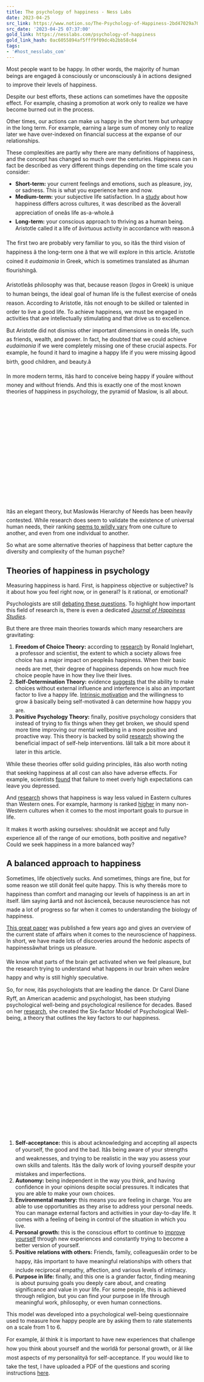 ```yaml
---
title: The psychology of happiness - Ness Labs
date: 2023-04-25
src_link: https://www.notion.so/The-Psychology-of-Happiness-2bd47029a706485786759ee52a2bba11
src_date: '2023-04-25 07:37:00'
gold_link: https://nesslabs.com/psychology-of-happiness
gold_link_hash: 0ac6055894af5fff9f09dc4b2bb58c64
tags:
- '#host_nesslabs_com'
---
```





Most people want to be happy. In other words, the majority of human beings are engaged â consciously or unconsciously â in actions designed to improve their levels of happiness.


Despite our best efforts, these actions can sometimes have the opposite effect. For example, chasing a promotion at work only to realize we have become burned out in the process.


Other times, our actions can make us happy in the short term but unhappy in the long term. For example, earning a large sum of money only to realize later we have over-indexed on financial success at the expanse of our relationships.


These complexities are partly why there are many definitions of happiness, and the concept has changed so much over the centuries. Happiness can in fact be described as very different things depending on the time scale you consider:


* **Short-term:** your current feelings and emotions, such as pleasure, joy, or sadness. This is what you experience here and now.
* **Medium-term:** your subjective life satisfaction. In a [study](https://personal.eur.nl/veenhoven/Pub2010s/2012k-full.pdf) about how happiness differs across cultures, it was described as the âoverall appreciation of oneâs life as-a-whole.â
* **Long-term:** your conscious approach to thriving as a human being. Aristotle called it a life of âvirtuous activity in accordance with reason.â


The first two are probably very familiar to you, so itâs the third vision of happiness â the long-term one â that we will explore in this article. Aristotle coined it *eudaimonia* in Greek, which is sometimes translated as âhuman flourishingâ.


Aristotleâs philosophy was that, because reason (*logos* in Greek) is unique to human beings, the ideal goal of human life is the fullest exercise of oneâs reason. According to Aristotle, itâs not enough to be skilled or talented in order to live a good life. To achieve happiness, we must be engaged in activities that are intellectually stimulating and that drive us to excellence.


But Aristotle did not dismiss other important dimensions in oneâs life, such as friends, wealth, and power. In fact, he doubted that we could achieve *eudaimonia* if we were completely missing one of these crucial aspects. For example, he found it hard to imagine a happy life if you were missing âgood birth, good children, and beauty.â


In more modern terms, itâs hard to conceive being happy if youâre without money and without friends. And this is exactly one of the most known theories of happiness in psychology, the pyramid of Maslow, is all about.  



![](data:image/svg+xml,%3Csvg%20xmlns='http://www.w3.org/2000/svg'%20viewBox='0%200%201024%20576'%3E%3C/svg%3E)
Itâs an elegant theory, but Maslowâs Hierarchy of Needs has been heavily contested. While research does seem to validate the existence of universal human needs, their ranking [seems to wildly vary](https://pubmed.ncbi.nlm.nih.gov/21688922/) from one culture to another, and even from one individual to another.


So what are some alternative theories of happiness that better capture the diversity and complexity of the human psyche?


Theories of happiness in psychology
-----------------------------------


Measuring happiness is hard. First, is happiness objective or subjective? Is it about how you feel right now, or in general? Is it rational, or emotional?


Psychologists are still [debating these questions](https://link.springer.com/article/10.1007/s10902-006-9018-1). To highlight how important this field of research is, there is even a dedicated [*Journal of Happiness Studies*](https://link.springer.com/journal/10902).


But there are three main theories towards which many researchers are gravitating:


1. **Freedom of Choice Theory:** according to [research](https://amzn.to/2L0yG2e) by Ronald Inglehart, a professor and scientist, the extent to which a society allows free choice has a major impact on peopleâs happiness. When their basic needs are met, their degree of happiness depends on how much free choice people have in how they live their lives.
2. **Self-Determination Theory:** evidence [suggests](https://psycnet.apa.org/fulltext/2000-13324-007.html) that the ability to make choices without external influence and interference is also an important factor to live a happy life. [Intrinsic motivation](https://nesslabs.com/intrinsic-motivation) and the willingness to grow â basically being self-motivated â can determine how happy you are.
3. **Positive Psychology Theory:** finally, positive psychology considers that instead of trying to fix things when they get broken, we should spend more time improving our mental wellbeing in a more positive and proactive way. This theory is backed by solid [research](https://bmcpublichealth.biomedcentral.com/articles/10.1186/1471-2458-13-119) showing the beneficial impact of self-help interventions. Iâll talk a bit more about it later in this article.


While these theories offer solid guiding principles, itâs also worth noting that seeking happiness at all cost can also have adverse effects. For example, scientists [found](http://gruberpeplab.com/research.php) that failure to meet overly high expectations can leave you depressed.


And [research](https://link.springer.com/chapter/10.1007/978-90-481-2352-0_9) shows that happiness is way less valued in Eastern cultures than Western ones. For example, harmony is ranked [higher](https://link.springer.com/article/10.1007/s10902-004-8785-9) in many non-Western cultures when it comes to the most important goals to pursue in life.


It makes it worth asking ourselves: shouldnât we accept and fully experience all of the range of our emotions, both positive and negative? Could we seek happiness in a more balanced way?


A balanced approach to happiness
--------------------------------


Sometimes, life objectively sucks. And sometimes, things are fine, but for some reason we still donât feel quite happy. This is why thereâs more to happiness than comfort and managing our levels of happiness is an art in itself. Iâm saying âartâ and not âscienceâ, because neuroscience has not made a lot of progress so far when it comes to understanding the biology of happiness.


[This great paper](https://www.ncbi.nlm.nih.gov/pmc/articles/PMC3008658/) was published a few years ago and gives an overview of the current state of affairs when it comes to the neuroscience of happiness. In short, we have made lots of discoveries around the hedonic aspects of happinessâwhat brings us pleasure.


We know what parts of the brain get activated when we feel pleasure, but the research trying to understand what happens in our brain when weâre happy and why is still highly speculative.


So, for now, itâs psychologists that are leading the dance. Dr Carol Diane Ryff, an American academic and psychologist, has been studying psychological well-being and psychological resilience for decades. Based on her [research](http://www.aging.wisc.edu/midus/findings/pdfs/830.pdf), she created the Six-factor Model of Psychological Well-being, a theory that outlines the key factors to our happiness.


![](data:image/svg+xml,%3Csvg%20xmlns='http://www.w3.org/2000/svg'%20viewBox='0%200%201024%20575'%3E%3C/svg%3E)
1. **Self-acceptance:** this is about acknowledging and accepting all aspects of yourself, the good and the bad. Itâs being aware of your strengths and weaknesses, and trying to be realistic in the way you assess your own skills and talents. Itâs the daily work of loving yourself despite your mistakes and imperfections.
2. **Autonomy:** being independent in the way you think, and having confidence in your opinions despite social pressures. It indicates that you are able to make your own choices.
3. **Environmental mastery:** this means you are feeling in charge. You are able to use opportunities as they arise to address your personal needs. You can manage external factors and activities in your day-to-day life. It comes with a feeling of being in control of the situation in which you live.
4. **Personal growth:** this is the conscious effort to continue to [improve yourself](https://nesslabs.com/learning-loops) through new experiences and constantly trying to become a better version of yourself.
5. **Positive relations with others:** Friends, family, colleaguesâin order to be happy, itâs important to have meaningful relationships with others that include reciprocal empathy, affection, and various levels of intimacy.
6. **Purpose in life:** finally, and this one is a grander factor, finding meaning is about pursuing goals you deeply care about, and creating significance and value in your life. For some people, this is achieved through religion, but you can find your purpose in life through meaningful work, philosophy, or even human connections.


This model was developed into a psychological well-being questionnaire used to measure how happy people are by asking them to rate statements on a scale from 1 to 6.


For example, âI think it is important to have new experiences that challenge how you think about yourself and the worldâ for personal growth, or âI like most aspects of my personalityâ for self-acceptance. If you would like to take the test, I have uploaded a PDF of the questions and scoring instructions [here](https://nesslabs.com/wp-content/uploads/2019/08/ryff-psychological-well-being-scales.pdf).  



[![](data:image/svg+xml,%3Csvg%20xmlns='http://www.w3.org/2000/svg'%20viewBox='0%200%20791%201024'%3E%3C/svg%3E)](https://nesslabs.com/wp-content/uploads/2019/08/ryff-psychological-well-being-scales.pdf)
This is all well and good if all you want to measure your happiness, but what about improving it â being happier? Can it been learned?


Teaching and learning happiness
-------------------------------


Twenty years ago, Dr Martin Seligman, one of the founders of positive psychology, decided to try to answer this question: can happiness be taught?


In an [essay](https://www.jstor.org/stable/20027916?read-now=1&refreqid=excelsior%3Aa8b5656d7c3f099513ec951d43529d92&socuuid=46173ad4-3e24-468a-b25f-557ef21e6db2) which I strongly recommend reading, he explains how the field of psychology mostly focuses on treating conditions such as depression. How would one go about helping people nurture their positive emotions instead?


He started running a seminar, where he would review the scientific research in positive psychology, and also give students a bit of homework that was quite different from what they were used to.



> âWhen one teaches a traditional seminar on helplessness or depression there is no experiential homework to assign; students can’t very well be told to be depressed or alcoholic for a week. But in Positive Psychology, students can be assigned to make a gratitude visit, or to transform a boring task by using a signature strength, or to give the gift of time to someone they care for.â
> 
> 
> Dr Martin Seligman, Psychologist & Author.


His conclusion was that, while happiness itself cannot be taught, we can master the skills that make us happier.


In his seminar, he teaches the skill of disputing unrealistic catastrophic thoughts, the skill of savoring and taking mental photographs, the skill of contemplation, the skill of [getting in the flow](https://nesslabs.com/flow), or the skill of figuring out your key strengths. “Gratitude is a skill, too little practiced, that amplifies satisfaction about the past,” he says.


He gives students exercises to teach them how to connect to things larger than their own successes and failures. The students learn to mentor younger students. They read [Man’s Search for Meaning](https://amzn.to/2ZcwWwS).


He also notes that school curriculums are not currently designed in a way that teaches students how to live a happy life. While the university you go to has an impact on your salary, it makes no difference to your levels of happiness later in life, as measured by things such as overall life satisfaction, marital happiness, physical wellness, not being depressed, or not being an alcoholic.


This will hopefully change in the future, and itâs amazing to imagine a world where students are taught how to take care of their mental wellness.


In the meantime, though, we are lucky to have this great thing called the Internet, where you can find lots of information to train yourself and acquire the skills needed to live a happier life. I personally [write](https://nesslabs.com/articles) about the topic of happiness in life and at work every week. You can also read [the book](https://amzn.to/2MzEtiC) where Dr Martin Seligman collated all of his findings.  




  

Join 80,000 mindful makers!
---------------------------


Maker Mind is a weekly newsletter with science-based insights on creativity, mindful productivity, better thinking and lifelong learning.


One email a week, no spam, ever. See our [Privacy policy](/privacy).